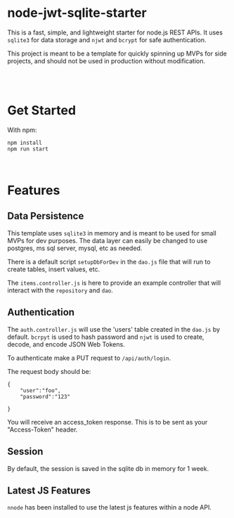 # node-jwt-sqlite-starter

This is a fast, simple, and lightweight starter for node.js REST APIs. It uses `sqlite3` for data storage and `njwt` and `bcrypt` for safe authentication. 

This project is meant to be a template for quickly spinning up MVPs for side projects, and should not be used in production without modification.  

<br />

<br />


# Get Started

With npm:

```
npm install
npm run start
```


<br/>

# Features

## Data Persistence

This template uses `sqlite3` in memory and is meant to be used for small MVPs for dev purposes. The data layer can easily be changed to use postgres, ms sql server, mysql, etc as needed. 

There is a default script `setupDbForDev` in the `dao.js` file that will run to create tables, insert values, etc. 

The `items.controller.js` is here to provide an example controller that will interact with the `repository` and `dao`. 

## Authentication

The `auth.controller.js` will use the 'users' table created in the `dao.js` by default. `bcrpyt` is used to hash password and `njwt` is used to create, decode, and encode JSON Web Tokens.

To authenticate make a PUT request to `/api/auth/login`. 

The request body should be:

```
{
    "user":"foo",
    "password":"123"

}
```

You will receive an access_token response.  This is to be sent as your "Access-Token" header. 

## Session

By default, the session is saved in the sqlite db in memory for 1 week. 


## Latest JS Features

`nnode` has been installed to use the latest js features within a node API. 
